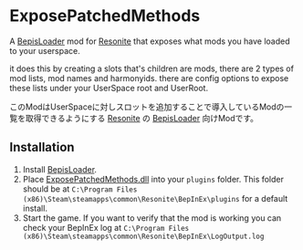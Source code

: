 # ExposePatchedMethods

A [BepisLoader](https://github.com/ResoniteModding/BepisLoader) mod for [Resonite](https://resonite.com/) that exposes what mods you have loaded to your userspace.

it does this by creating a slots that's children are mods, there are 2 types of mod lists, mod names and harmonyids. there are config options to expose these lists under your UserSpace root and UserRoot.

このModはUserSpaceに対しスロットを追加することで導入しているModの一覧を取得できるようにする [Resonite](https://resonite.com/) の [BepisLoader](https://github.com/ResoniteModding/BepisLoader) 向けModです。
## Installation
1. Install [BepisLoader](https://github.com/ResoniteModding/BepisLoader).
1. Place [ExposePatchedMethods.dll](https://github.com/eia485/NeosExposePatchedMethods/releases/latest/download/ExposePatchedMethods.dll) into your `plugins` folder. This folder should be at `C:\Program Files (x86)\Steam\steamapps\common\Resonite\BepInEx\plugins` for a default install.
1. Start the game. If you want to verify that the mod is working you can check your BepInEx log at `C:\Program Files (x86)\Steam\steamapps\common\Resonite\BepInEx\LogOutput.log`